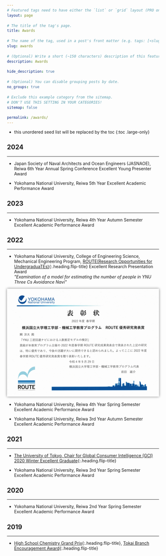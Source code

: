 ```yaml
---
# Featured tags need to have either the `list` or `grid` layout (PRO only).
layout: page

# The title of the tag's page.
title: Awards

# The name of the tag, used in a post's front matter (e.g. tags: [<slug>]).
slug: awards

# (Optional) Write a short (~150 characters) description of this featured tag.
description: Awards

hide_description: true

# (Optional) You can disable grouping posts by date.
no_groups: true

# Exclude this example category from the sitemap.
# DON'T USE THIS SETTING IN YOUR CATEGORIES!
sitemap: false

permalink: /awards/
---
```


* this unordered seed list will be replaced by the toc 
{:toc .large-only}

## 2024
----------------------------------------------------------------
* Japan Society of Naval Architects and Ocean Engineers (JASNAOE), Reiwa 6th Year Annual Spring Conference Excellent Young Presenter Award

* Yokohama National University, Reiwa 5th Year Excellent Academic Performance Award

## 2023
----------------------------------------------------------------
* Yokohama National University, Reiwa 4th Year Autumn Semester Excellent Academic Performance Award

## 2022
----------------------------------------------------------------
* Yokohama National University, College of Engineering Science, Mechanical Engineering Program, [ROUTE(Research Opportunities for UndergraduaTEs)]{:.heading.flip-title} Excellent Research Presentation Award <br>
*"Examination of a model for estimating the number of people in YNU Three Cs Avoidance Navi"*
<img src="img/2022_ROUTE.png" style="box-shadow: 0 0 8px gray;">

* Yokohama National University, Reiwa 4th Year Spring Semester Excellent Academic Performance Award

* Yokohama National University, Reiwa 3rd Year Autumn Semester Excellent Academic Performance Award

## 2021
----------------------------------------------------------------
* [The University of Tokyo, Chair for Global Consumer Intelligence (GCI) 2020 Winter Excellent Graduate]{:.heading.flip-title}

* Yokohama National University, Reiwa 3rd Year Spring Semester Excellent Academic Performance Award
  
## 2020
----------------------------------------------------------------
* Yokohama National University, Reiwa 2nd Year Spring Semester Excellent Academic Performance Award
  
## 2019
----------------------------------------------------------------
* [High School Chemistry Grand Prix]{:.heading.flip-title}, [Tokai Branch Encouragement Award]{:.heading.flip-title}


[ROUTE(Research Opportunities for UndergraduaTEs)]: http://es-route.ynu.ac.jp/
[The University of Tokyo, Chair for Global Consumer Intelligence (GCI) 2020 Winter excellent graduate]: https://gci.t.u-tokyo.ac.jp/gci2020winter-honors/
  
[High School Chemistry Grand Prix]: https://gp.csj.jp/ 
[Tokai Branch Encouragement Award]: https://tokai.chemistry.or.jp/wp-content/uploads/2022/09/award_2020.pdf
